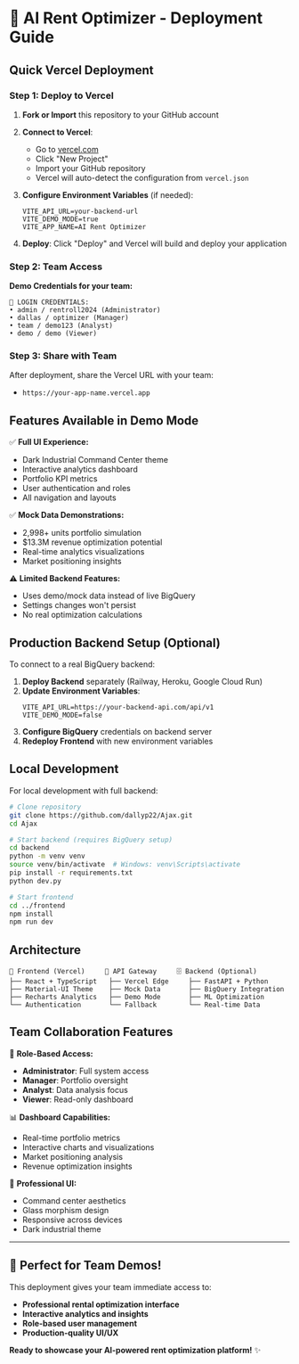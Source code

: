 # 🚀 AI Rent Optimizer - Deployment Guide

## Quick Vercel Deployment

### Step 1: Deploy to Vercel

1. **Fork or Import** this repository to your GitHub account
2. **Connect to Vercel**:
   - Go to [vercel.com](https://vercel.com)
   - Click "New Project"
   - Import your GitHub repository
   - Vercel will auto-detect the configuration from `vercel.json`

3. **Configure Environment Variables** (if needed):
   ```env
   VITE_API_URL=your-backend-url
   VITE_DEMO_MODE=true
   VITE_APP_NAME=AI Rent Optimizer
   ```

4. **Deploy**: Click "Deploy" and Vercel will build and deploy your application

### Step 2: Team Access

**Demo Credentials for your team:**
```
🔐 LOGIN CREDENTIALS:
• admin / rentroll2024 (Administrator)
• dallas / optimizer (Manager) 
• team / demo123 (Analyst)
• demo / demo (Viewer)
```

### Step 3: Share with Team

After deployment, share the Vercel URL with your team:
- `https://your-app-name.vercel.app`

## Features Available in Demo Mode

✅ **Full UI Experience:**
- Dark Industrial Command Center theme
- Interactive analytics dashboard
- Portfolio KPI metrics
- User authentication and roles
- All navigation and layouts

✅ **Mock Data Demonstrations:**
- 2,998+ units portfolio simulation
- $13.3M revenue optimization potential
- Real-time analytics visualizations
- Market positioning insights

⚠️ **Limited Backend Features:**
- Uses demo/mock data instead of live BigQuery
- Settings changes won't persist
- No real optimization calculations

## Production Backend Setup (Optional)

To connect to a real BigQuery backend:

1. **Deploy Backend** separately (Railway, Heroku, Google Cloud Run)
2. **Update Environment Variables**:
   ```env
   VITE_API_URL=https://your-backend-api.com/api/v1
   VITE_DEMO_MODE=false
   ```
3. **Configure BigQuery** credentials on backend server
4. **Redeploy Frontend** with new environment variables

## Local Development

For local development with full backend:

```bash
# Clone repository
git clone https://github.com/dallyp22/Ajax.git
cd Ajax

# Start backend (requires BigQuery setup)
cd backend
python -m venv venv
source venv/bin/activate  # Windows: venv\Scripts\activate
pip install -r requirements.txt
python dev.py

# Start frontend
cd ../frontend
npm install
npm run dev
```

## Architecture

```
📱 Frontend (Vercel)     🔗 API Gateway     🗄️ Backend (Optional)
├── React + TypeScript   ├── Vercel Edge     ├── FastAPI + Python
├── Material-UI Theme    ├── Mock Data       ├── BigQuery Integration
├── Recharts Analytics   ├── Demo Mode       ├── ML Optimization
└── Authentication       └── Fallback        └── Real-time Data
```

## Team Collaboration Features

🔐 **Role-Based Access:**
- **Administrator**: Full system access
- **Manager**: Portfolio oversight
- **Analyst**: Data analysis focus  
- **Viewer**: Read-only dashboard

📊 **Dashboard Capabilities:**
- Real-time portfolio metrics
- Interactive charts and visualizations
- Market positioning analysis
- Revenue optimization insights

🎨 **Professional UI:**
- Command center aesthetics
- Glass morphism design
- Responsive across devices
- Dark industrial theme

---

## 🎯 Perfect for Team Demos!

This deployment gives your team immediate access to:
- **Professional rental optimization interface**
- **Interactive analytics and insights**
- **Role-based user management**
- **Production-quality UI/UX**

**Ready to showcase your AI-powered rent optimization platform!** ✨ 